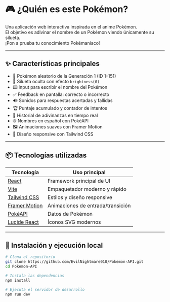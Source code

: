 # 🎮 ¿Quién es este Pokémon?

Una aplicación web interactiva inspirada en el anime Pokémon.  
El objetivo es adivinar el nombre de un Pokémon viendo únicamente su silueta.  
¡Pon a prueba tu conocimiento Pokémaniaco!

---

## ✨ Características principales

- 🎲 Pokémon aleatorio de la Generación 1 (ID 1–151)
- 👀 Silueta oculta con efecto `brightness(0)`
- ⌨️ Input para escribir el nombre del Pokémon
- ✅ Feedback en pantalla: correcto o incorrecto
- 🔊 Sonidos para respuestas acertadas y fallidas
- 🏆 Puntaje acumulado y contador de intentos
- 📜 Historial de adivinanzas en tiempo real
- 🌐 Nombres en español con PokéAPI
- 🖼️ Animaciones suaves con Framer Motion
- 🧩 Diseño responsive con Tailwind CSS

---

## 📦 Tecnologías utilizadas

| Tecnología       | Uso principal                    |
|------------------|----------------------------------|
| [React](https://reactjs.org/)        | Framework principal de UI        |
| [Vite](https://vitejs.dev/)          | Empaquetador moderno y rápido    |
| [Tailwind CSS](https://tailwindcss.com/) | Estilos y diseño responsive      |
| [Framer Motion](https://www.framer.com/motion/) | Animaciones de entrada/transición |
| [PokéAPI](https://pokeapi.co/)       | Datos de Pokémon                 |
| [Lucide React](https://lucide.dev/)  | Íconos SVG modernos              |

---

## 🚀 Instalación y ejecución local

```bash
# Clona el repositorio
git clone https://github.com/EvilNightmare010/Pokemon-API.git
cd Pokemon-API

# Instala las dependencias
npm install

# Ejecuta el servidor de desarrollo
npm run dev

